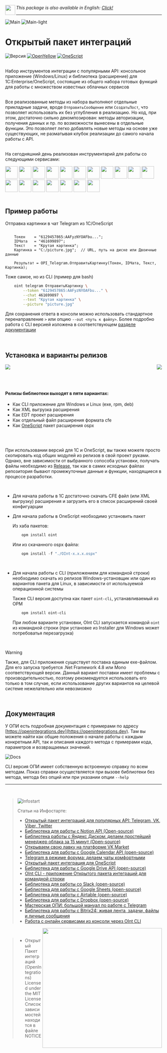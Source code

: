 
 <img src="media/eng.png?1" align="left" width="32"> *This package is also available in English: [Click!](https://github.com/Bayselonarrend/OpenIntegrations/blob/main/README_ENG.md)*

<hr>

![Main](media/main.gif#gh-dark-mode-only#gh-dark-mode-only)
![Main-light](media/main-light.gif#gh-light-mode-only)


# Открытый пакет интеграций

![Версия](https://img.shields.io/badge/Версия_1С-8.3.10-yellow)
[![OpenYellow](https://img.shields.io/endpoint?url=https://openyellow.org/data/badges/2/736878759.json)](https://openyellow.org/grid?data=top&repo=736878759)
[![OneScript](https://img.shields.io/endpoint?url=https://raw.githubusercontent.com/Bayselonarrend/OpenIntegrations/refs/heads/main/media/os-logo.json)](https://github.com/EvilBeaver/OneScript)

<br>
Набор инструментов интеграции с популярными API: консольное приложение (Windows/Linux) и библиотека (расширение) для 1C:Enterprise/OneScript, состоящие из общего набора готовых функций для работы с множеством известных облачных сервисов<br>


<br>

Все реализованные методы из набора выполняют отдельные прикладные задачи, вроде `ОтправитьСообщение` или `СоздатьПост`, что позволяет использовать их без углубления в реализацию. Но код, при этом, достаточно сильно декомпозирован: методы авторизации, получения данных и пр. по возможности вынесены в отдельные функции. Это позволяет легко добавлять новые методы на основе уже существующих, не разматывая клубок реализации до самого начала работы с API. <br><br>

На сегодняшний день реализован инструментарий для работы со следующими сервисами:
<br>
  <div>
  <a href="https://openintegrations.dev/docs/Instructions/Telegram/"><img src="media/Telegram.png" width="40"></a>  
  <a href="https://openintegrations.dev/docs/Instructions/Bitrix24/"><img src="media/Bitrix24.png?6" width="40"></a>
  <a href="https://openintegrations.dev/docs/Instructions/CDEK/"><img src="media/CDEK.png?6" width="40"></a>
  <a href="https://openintegrations.dev/docs/Instructions/VK/"><img src="media/VK.png" width="40"></a>
  <a href="https://openintegrations.dev/docs/Instructions/VKTeams/"><img src="media/VKTeams.png" width="40"></a>
  <a href="https://openintegrations.dev/docs/Instructions/Viber/"><img src="media/Viber.png" width="40"></a>
  <a href="https://openintegrations.dev/docs/Instructions/Ozon/"><img src="media/Ozon.png" width="40"></a>
  <a href="https://openintegrations.dev/docs/Instructions/S3/"><img src="media/S3.png" width="40"></a>
  <a href="https://openintegrations.dev/docs/Instructions/Twitter/"><img src="media/Twitter.png" width="40"></a>
  <a href="https://openintegrations.dev/docs/Instructions/Notion/"><img src="media/Notion.png" width="40"></a>
  <a href="https://openintegrations.dev/docs/Instructions/YandexDisk/"><img src="media/YandexDisk.png" width="40"></a>
  <a href="https://openintegrations.dev/docs/Instructions/GoogleCalendar/"><img src="media/GoogleCalendar.png" width="40"></a>
  <a href="https://openintegrations.dev/docs/Instructions/GoogleDrive/"><img src="media/GoogleDrive.png" width="40"></a>
  <a href="https://openintegrations.dev/docs/Instructions/GoogleSheets/"><img src="media/GoogleSheets.png" width="40"></a>
  <a href="https://openintegrations.dev/docs/Instructions/Slack/"><img src="media/Slack.png" width="40"></a>
  <a href="https://openintegrations.dev/docs/Instructions/Airtable/"><img src="media/Airtable.png?6" width="40"></a>
  <a href="https://openintegrations.dev/docs/Instructions/Dropbox/"><img src="media/Dropbox.png?6" width="40"></a>
  <a href="https://openintegrations.dev/docs/Instructions/Neocities/"><img src="media/Neocities.png?6" width="40"></a>
  
</div> 
<br>

## Пример работы

Отправка картинки в чат Telegram из 1С/OneScript

```bsl

    Токен    = "6129457865:AAFyzNYOAFbu...";
    IDЧата   = "461699897";
    Текст    = "Крутая картинка";
    Картинка = "C:/picture.jpg";  // URL, путь на диске или Двоичные данные

    Результат = OPI_Telegram.ОтправитьКартинку(Токен, IDЧата, Текст, Картинка);

```

Тоже самое, но из CLI (пример для bash)

```bash
    oint telegram ОтправитьКартинку \
        --token "6129457865:AAFyzNYOAFbu..." \
        --chat 461699897 \
        --text "Крутая картинка" \
        --picture "picture.jpg"
```

Для сохранения ответа в консоли можно использовать стандартное перенаправление `>` или опцию `--out <путь к файлу>`. Более подробно работа с CLI версией изложена в соответствующем [разделе документации](https://openintegrations.dev/docs/Start/CLI_version)

<br>
 
## Установка и варианты релизов ##

 <a href="https://github.com/Bayselonarrend/OpenIntegrations/releases/latest">
<img src="https://img.shields.io/github/downloads/bayselonarrend/OpenIntegrations/total?logo=github"  />
</a>


<img src="media/icons.png" align="right">

<br><br>

#### Релизы библиотеки выходят в пяти вариантах:
- Как CLI приложение для Windows и Linux (exe, rpm, deb)
- Как XML выгрузка расширения
- Как EDT проект расширения
- Как отдельный файл расширения формата cfe
- Как [OneScript](https://github.com/EvilBeaver/OneScript) пакет расширения ospx

<br/><br>

При использовании версий для 1С и OneScript, вы также можете просто скопировать код общих модулей из релизов в свой проект руками. Однако, вне зависимости от выбранного сопособа установки, получать файлы необходимо из [Release](https://github.com/Bayselonarrend/OpenIntegrations/releases/latest), так как в самих исходных файлах репозитория бывают промежуточные данные и функции, находящиеся в процессе разработки.

<br/>

+ Для начала работы в 1С достаточно скачать CFE файл (или XML выгрузку) расширения и загрузить его в список расширений своей конфигуарции <br>
+ Для начала работы в OneScript необходимо установить пакет

   Из хаба пакетов:
   ```powershell
       opm install oint
   ```

   Или из скачанного ospx файла:
   ```powershell
       opm install -f "./OInt-x.x.x.ospx"
   ```
<br>

+ Для начала работы с CLI (приложением для командной строки) необходимо скачать из релизов Windows-установщик или один из вариантов пакета для Linux, в зависимости от используемой операционной системы

   Также CLI версия доступна как пакет `oint-cli`, устанавливаемый из OPM 
   ```powershell
       opm install oint-cli
   ```


   При любом варианте установки, OInt CLI запускается командой `oint` из командной строки (при установке из Installer для Windows может потребоватья перезагрузка)

<br/>
 
>[!WARNING]
>Также, для CLI приложения существует поставка единым exe-файлом. Для его запуска требуется .Net Framework 4.8 или Mono соответствующей версии. 
>Данный вариант поставки имеет проблемы с производительностью, поэтому рекомендуется использовать его только в том случае, если использование других вариантов на целевой системе нежелательно или невозможно
<br/>


## Документация ##

У ОПИ есть подробная документация с примерами по адресу [https://openintegrations.dev](https://openintegrations.dev). Там вы можете найти как общие положения о начале работы с каждым конкретным API, так и описания каждого метода с примерами кода, параметров и возвращаемых значений.

![Docs](media/docs.png?4)

CLI версия ОПИ имеет собственную встроенную справку по всем методам. Показ справки осуществляется при вызове библиотеки без метода, метода без опций или при указании опции `--help`

___
<br>

>![Infostart](https://github.com/Bayselonarrend/TelegramEnterprise/raw/main/infostart.svg)
>
>Статьи на Инфостарте:<br>
>- [Открытый пакет интеграций для популярных API: Telegram, VK, Viber, Twitter](https://infostart.ru/1c/articles/2016164/)<br>
>- [Библиотека для работы с Notion API (Open-source)](https://infostart.ru/1c/articles/2022254/)<br>
>- [Библиотека работы с Яндекс Диском: делаем простейший менеджер облака за 15 минут (Open-source)](https://infostart.ru/1c/articles/2038960/)<br>
>- [Открываем свою лавку на платформе VK Market](https://infostart.ru/public/2043994/)<br>
>- [Библиотека для работы с Google Calendar API (open-source)](https://infostart.ru/1c/articles/2049575/)<br>
>- [Telegram в режиме форума: делаем чаты комфортными](https://infostart.ru/1c/articles/2055811/)<br>
>- [Открытый пакет интеграция для OneScript](https://infostart.ru/1c/articles/2060307/)<br>
>- [Библиотека для работы с Google Drive API (open-source)](https://infostart.ru/1c/articles/2066469/)<br>
>- [OInt CLI - приложение Открытого пакета интеграций для командной строки](https://infostart.ru/1c/articles/2074205/)<br>
>- [Библиотека для работы со Slack (open-source)](https://infostart.ru/1c/articles/2099282/)<br>
>- [Библиотека для работы с Google Sheets (open-source)](https://infostart.ru/1c/articles/2102248/)<br>
>- [Библиотека для работы с Airtable (open-source)](https://infostart.ru/1c/articles/2106649/)<br>
>- [Библиотека для работы с Dropbox (open-source)](https://infostart.ru/1c/articles/2123857/)<br>
>- [Мастерская ОПИ: большой мануал по работе с Telegram](https://infostart.ru/1c/articles/2135517/)<br>
>- [Библиотека для работы с Bitrix24: живая лента, задачи, файлы и личные сообщения](https://infostart.ru/1c/articles/2148213/)<br>
>- [Работа с онлайн сервисами из консоли через OInt CLI](https://infostart.ru/1c/articles/2159665/)<br>

<img src="media/heartnstar.png?1" align="right" width="384">

<br>

>- Открытый Пакет интеграций (OpenIntegrations)<br>
>Licensed under the MIT License<br>
>Список зависимостей находится в файле NOTICE<br>
